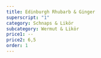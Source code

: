 ```yaml
---
title: Edinburgh Rhubarb & Ginger
superscript: "1"
category: Schnaps & Likör
subcategory: Wermut & Likör
price1: --
price2: 6,5
order: 1
---
```


